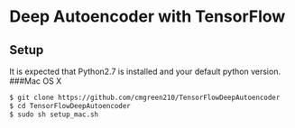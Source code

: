 # Deep Autoencoder with TensorFlow

## Setup
It is expected that Python2.7 is installed and your default python version.
###Mac OS X
```bash
$ git clone https://github.com/cmgreen210/TensorFlowDeepAutoencoder
$ cd TensorFlowDeepAutoencoder
$ sudo sh setup_mac.sh
```
